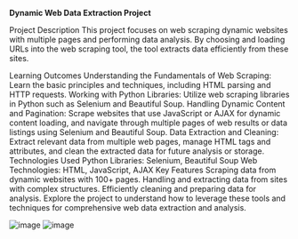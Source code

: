 **Dynamic Web Data Extraction Project**


Project Description
This project focuses on web scraping dynamic websites with multiple pages and performing data analysis. By choosing and loading URLs into the web scraping tool, the tool extracts data efficiently from these sites.

Learning Outcomes
Understanding the Fundamentals of Web Scraping: Learn the basic principles and techniques, including HTML parsing and HTTP requests.
Working with Python Libraries: Utilize web scraping libraries in Python such as Selenium and Beautiful Soup.
Handling Dynamic Content and Pagination: Scrape websites that use JavaScript or AJAX for dynamic content loading, and navigate through multiple pages of web results or data listings using Selenium and Beautiful Soup.
Data Extraction and Cleaning: Extract relevant data from multiple web pages, manage HTML tags and attributes, and clean the extracted data for future analysis or storage.
Technologies Used
Python Libraries: Selenium, Beautiful Soup
Web Technologies: HTML, JavaScript, AJAX
Key Features
Scraping data from dynamic websites with 100+ pages.
Handling and extracting data from sites with complex structures.
Efficiently cleaning and preparing data for analysis.
Explore the project to understand how to leverage these tools and techniques for comprehensive web data extraction and analysis.

![image](https://github.com/deeception/Dynamic-Web-Data-Extraction/assets/103402113/76fa3a45-5dc9-42b9-98e3-6551eafa6ec2)
![image](https://github.com/deeception/Dynamic-Web-Data-Extraction/assets/103402113/9934da41-2e51-4c1d-a73d-0b47cf59afd3)

